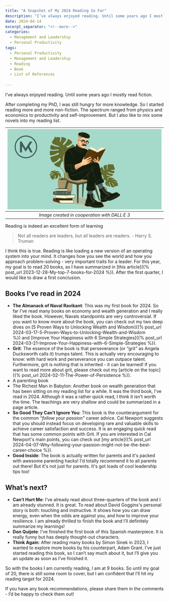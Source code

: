 ```yaml
---
title: "A Snapshot of My 2024 Reading So Far"
description: "I’ve always enjoyed reading. Until some years ago I mostly read fiction. After completing my PhD, I was still hungry for more knowledge. So I started reading more and more non-fiction. The spectrum ranged from physics and economics to productivity and self-improvement. But I also like to mix some novels into my reading list."
date: 2024-04-14
excerpt_separator: "<!--more-->"
categories:
  - Management and Leadership
  - Personal Productivity
tags:
  - Personal Productivity
  - Management and Leadership
  - Reading
  - Book
  - List of References

---
```

I’ve always enjoyed reading. Until some years ago I mostly read fiction.

After completing my PhD, I was still hungry for more knowledge. So I started reading more and more non-fiction. The spectrum ranged from physics and economics to productivity and self-improvement. But I also like to mix some novels into my reading list.


| ![image](/assets/images/MK_Reading.PNG) |
|:--:|
| *Image created in cooperation with DALL·E 3* |

Reading is indeed an excellent form of learning

> Not all readers are leaders, but all leaders are readers. - Harry S. Truman
> 

I think this is true. Reading is like loading a new version of an operating system into your mind. It changes how you see the world and how you approach problem-solving - very important traits for a leader. For this year, my goal is to read 20 books, as I have summarized in [this article]({% post_url 2023-12-28-My-top-7-books-for-2024 %}). After the first quarter, I would like to draw a first conclusion.

## Books I’ve read in 2024

- **The Almanack of Naval Ravikant**: This was my first book for 2024. So far I’ve read many books on economy and wealth generation and I really liked the book. However, Navals standpoints are very controversial. If you want to know more about the book, you can check out my two deep dives on [5 Proven Ways to Unlocking Wealth and Wisdom]({% post_url 2024-03-17-5-Proven-Ways-to-Unlocking-Wealth-and-Wisdom %}) and [Improve Your Happiness with 6 Simple Strategies]({% post_url 2024-03-21-Improve-Your-Happiness-with-6-Simple-Strategies %}).
- **Grit**: The essence of the book is that perseverance (or “grit” as Angela Ducksworth calls it) trumps talent. This is actually very encouraging to know: with hard work and perseverance you can outpace talent. Furthermore, grit is nothing that is inherited - it can be learned! If you want to read more about grit, please check out my [article on the topic]({% post_url 2024-02-11-The-Power-of-Persistence %}).
- A parenting book
- The Richest Man in Babylon: Another book on wealth generation that has been sitting on my reading list for a while. It was the third book, I’ve read in 2024. Although it was a rather quick read, I think it isn’t worth the time. The teachings are very shallow and could be summarized in a page article.
- **So Good They Can’t Ignore You**: This book is the counterargument for the common *“follow your passion”* career advice. Cal Newport suggests that you should instead focus on developing rare and valuable skills to achieve career satisfaction and success. It is an engaging quick read that has some common points with Grit. If you are interested in Cal Newport's main points, you can check out [my article]({% post_url 2024-04-07-Why-following-your-passion-might-not-be-the-best-career-choice %}).
- **Good Inside**: The book is actually written for parents and it's packed with awesome parenting hacks! I'd totally recommend it to all parents out there! But it's not just for parents. It's got loads of cool leadership tips too!

## What’s next?

- **Can’t Hurt Me**: I’ve already read about three-quarters of the book and I am already stunned. It is great. To read about David Goggins's personal story is both: touching and instructive. It shows how you can draw energy, even when the odds are against you, and how to improve your resilience. I am already thrilled to finish the book and I’ll definitely summarize my learnings!
- **Don Quijote**: I’ve finished the first book of this Spanish masterpiece. It is really funny but has deeply thought-out characters.
- **Think Again**: After reading many books by Simon Sinek in 2023, I wanted to explore more books by his counterpart, Adam Grant. I’ve just started reading this book, so I can’t say much about it, but I’ll give you an update as soon as I’ve finished it.

So with the books I am currently reading, I am at 9 books. So until my goal of 20, there is still some room to cover, but I am confident that I’ll hit my reading target for 2024.

If you have any book recommendations, please share them in the comments - I’d be happy to check them out!